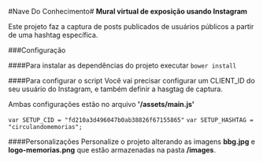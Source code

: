 #Nave Do Conhecimento#
**Mural virtual de exposição usando Instagram**

 Este projeto faz a captura de posts publicados de usuários públicos a partir de
uma hashtag específica.

###Configuração

####Para instalar as dependências do projeto
 executar `bower install`

####Para configurar o script
  Você vai precisar configurar um CLIENT_ID do seu usuário do Instagram,
  e também definir a hasgtag de captura.

  Ambas configurações estão no arquivo **'/assets/main.js'**

  `var SETUP_CID = "fd210a3d496047b0ab38826f67155865"`
  `var SETUP_HASHTAG = "circulandomemorias";`

####Personalizações
 Personalize o projeto alterando as imagens **bbg.jpg** e **logo-memorias.png**
 que estão armazenadas na pasta **/images**.
